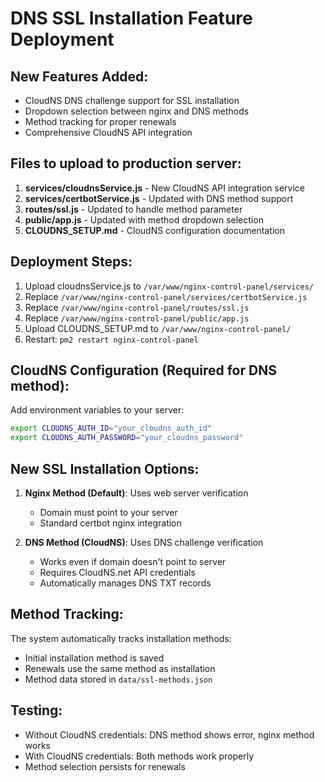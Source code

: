 # DNS SSL Installation Feature Deployment

## New Features Added:
- CloudNS DNS challenge support for SSL installation
- Dropdown selection between nginx and DNS methods
- Method tracking for proper renewals
- Comprehensive CloudNS API integration

## Files to upload to production server:

1. **services/cloudnsService.js** - New CloudNS API integration service
2. **services/certbotService.js** - Updated with DNS method support
3. **routes/ssl.js** - Updated to handle method parameter
4. **public/app.js** - Updated with method dropdown selection
5. **CLOUDNS_SETUP.md** - CloudNS configuration documentation

## Deployment Steps:

1. Upload cloudnsService.js to `/var/www/nginx-control-panel/services/`
2. Replace `/var/www/nginx-control-panel/services/certbotService.js`
3. Replace `/var/www/nginx-control-panel/routes/ssl.js`
4. Replace `/var/www/nginx-control-panel/public/app.js`
5. Upload CLOUDNS_SETUP.md to `/var/www/nginx-control-panel/`
6. Restart: `pm2 restart nginx-control-panel`

## CloudNS Configuration (Required for DNS method):

Add environment variables to your server:
```bash
export CLOUDNS_AUTH_ID="your_cloudns_auth_id"
export CLOUDNS_AUTH_PASSWORD="your_cloudns_password"
```

## New SSL Installation Options:

1. **Nginx Method (Default)**: Uses web server verification
   - Domain must point to your server
   - Standard certbot nginx integration

2. **DNS Method (CloudNS)**: Uses DNS challenge verification
   - Works even if domain doesn't point to server
   - Requires CloudNS.net API credentials
   - Automatically manages DNS TXT records

## Method Tracking:

The system automatically tracks installation methods:
- Initial installation method is saved
- Renewals use the same method as installation
- Method data stored in `data/ssl-methods.json`

## Testing:

- Without CloudNS credentials: DNS method shows error, nginx method works
- With CloudNS credentials: Both methods work properly
- Method selection persists for renewals

